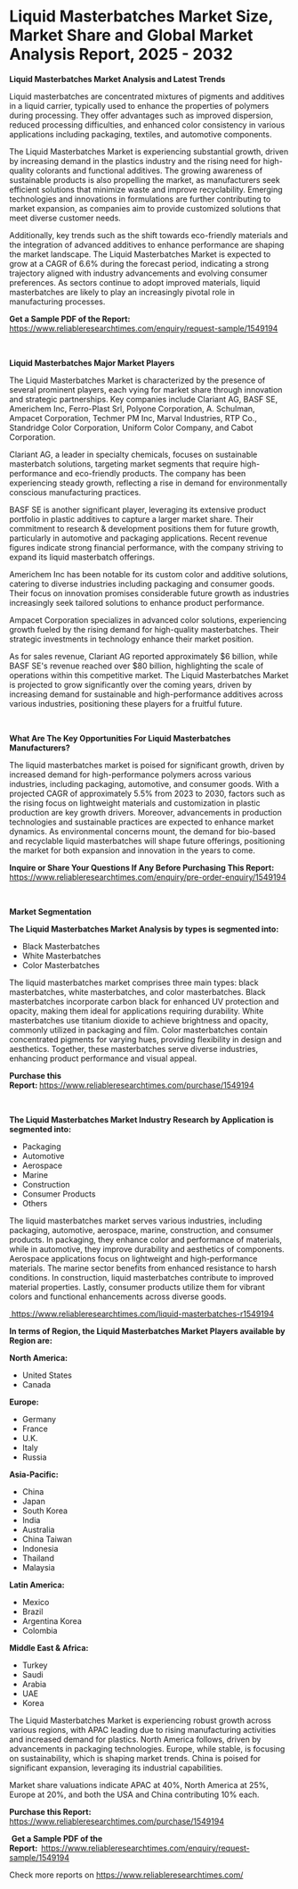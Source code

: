 <p><h1>Liquid Masterbatches Market Size, Market Share and Global Market Analysis Report, 2025 - 2032</h1></p><p><strong>Liquid Masterbatches Market Analysis and Latest Trends</strong></p>
<p><p>Liquid masterbatches are concentrated mixtures of pigments and additives in a liquid carrier, typically used to enhance the properties of polymers during processing. They offer advantages such as improved dispersion, reduced processing difficulties, and enhanced color consistency in various applications including packaging, textiles, and automotive components.</p><p>The Liquid Masterbatches Market is experiencing substantial growth, driven by increasing demand in the plastics industry and the rising need for high-quality colorants and functional additives. The growing awareness of sustainable products is also propelling the market, as manufacturers seek efficient solutions that minimize waste and improve recyclability. Emerging technologies and innovations in formulations are further contributing to market expansion, as companies aim to provide customized solutions that meet diverse customer needs.</p><p>Additionally, key trends such as the shift towards eco-friendly materials and the integration of advanced additives to enhance performance are shaping the market landscape. The Liquid Masterbatches Market is expected to grow at a CAGR of 6.6% during the forecast period, indicating a strong trajectory aligned with industry advancements and evolving consumer preferences. As sectors continue to adopt improved materials, liquid masterbatches are likely to play an increasingly pivotal role in manufacturing processes.</p></p>
<p><strong>Get a Sample PDF of the Report:&nbsp;</strong> <a href="https://www.reliableresearchtimes.com/enquiry/request-sample/1549194?utm_campaign=2042&utm_medium=2&utm_source=Github&utm_content=ia&utm_term=01042025&utm_id=liquid-masterbatches">https://www.reliableresearchtimes.com/enquiry/request-sample/1549194</a></p>
<p>&nbsp;</p>
<p><strong>Liquid Masterbatches Major Market Players</strong></p>
<p><p>The Liquid Masterbatches Market is characterized by the presence of several prominent players, each vying for market share through innovation and strategic partnerships. Key companies include Clariant AG, BASF SE, Americhem Inc, Ferro-Plast Srl, Polyone Corporation, A. Schulman, Ampacet Corporation, Techmer PM Inc, Marval Industries, RTP Co., Standridge Color Corporation, Uniform Color Company, and Cabot Corporation.</p><p>Clariant AG, a leader in specialty chemicals, focuses on sustainable masterbatch solutions, targeting market segments that require high-performance and eco-friendly products. The company has been experiencing steady growth, reflecting a rise in demand for environmentally conscious manufacturing practices.</p><p>BASF SE is another significant player, leveraging its extensive product portfolio in plastic additives to capture a larger market share. Their commitment to research & development positions them for future growth, particularly in automotive and packaging applications. Recent revenue figures indicate strong financial performance, with the company striving to expand its liquid masterbatch offerings.</p><p>Americhem Inc has been notable for its custom color and additive solutions, catering to diverse industries including packaging and consumer goods. Their focus on innovation promises considerable future growth as industries increasingly seek tailored solutions to enhance product performance.</p><p>Ampacet Corporation specializes in advanced color solutions, experiencing growth fueled by the rising demand for high-quality masterbatches. Their strategic investments in technology enhance their market position.</p><p>As for sales revenue, Clariant AG reported approximately $6 billion, while BASF SE's revenue reached over $80 billion, highlighting the scale of operations within this competitive market. The Liquid Masterbatches Market is projected to grow significantly over the coming years, driven by increasing demand for sustainable and high-performance additives across various industries, positioning these players for a fruitful future.</p></p>
<p>&nbsp;</p>
<p><strong>What Are The Key Opportunities For Liquid Masterbatches Manufacturers?</strong></p>
<p><p>The liquid masterbatches market is poised for significant growth, driven by increased demand for high-performance polymers across various industries, including packaging, automotive, and consumer goods. With a projected CAGR of approximately 5.5% from 2023 to 2030, factors such as the rising focus on lightweight materials and customization in plastic production are key growth drivers. Moreover, advancements in production technologies and sustainable practices are expected to enhance market dynamics. As environmental concerns mount, the demand for bio-based and recyclable liquid masterbatches will shape future offerings, positioning the market for both expansion and innovation in the years to come.</p></p>
<p><strong>Inquire or Share Your Questions If Any Before Purchasing This Report:</strong> <a href="https://www.reliableresearchtimes.com/enquiry/pre-order-enquiry/1549194?utm_campaign=2042&utm_medium=2&utm_source=Github&utm_content=ia&utm_term=01042025&utm_id=liquid-masterbatches">https://www.reliableresearchtimes.com/enquiry/pre-order-enquiry/1549194</a></p>
<p>&nbsp;</p>
<p><strong>Market Segmentation</strong></p>
<p><strong>The Liquid Masterbatches Market Analysis by types is segmented into:</strong></p>
<p><ul><li>Black Masterbatches</li><li>White Masterbatches</li><li>Color Masterbatches</li></ul></p>
<p><p>The liquid masterbatches market comprises three main types: black masterbatches, white masterbatches, and color masterbatches. Black masterbatches incorporate carbon black for enhanced UV protection and opacity, making them ideal for applications requiring durability. White masterbatches use titanium dioxide to achieve brightness and opacity, commonly utilized in packaging and film. Color masterbatches contain concentrated pigments for varying hues, providing flexibility in design and aesthetics. Together, these masterbatches serve diverse industries, enhancing product performance and visual appeal.</p></p>
<p><strong>Purchase this Report:&nbsp;</strong><a href="https://www.reliableresearchtimes.com/purchase/1549194?utm_campaign=2042&utm_medium=2&utm_source=Github&utm_content=ia&utm_term=01042025&utm_id=liquid-masterbatches">https://www.reliableresearchtimes.com/purchase/1549194</a></p>
<p>&nbsp;</p>
<p><strong>The Liquid Masterbatches Market Industry Research by Application is segmented into:</strong></p>
<p><ul><li>Packaging</li><li>Automotive</li><li>Aerospace</li><li>Marine</li><li>Construction</li><li>Consumer Products</li><li>Others</li></ul></p>
<p><p>The liquid masterbatches market serves various industries, including packaging, automotive, aerospace, marine, construction, and consumer products. In packaging, they enhance color and performance of materials, while in automotive, they improve durability and aesthetics of components. Aerospace applications focus on lightweight and high-performance materials. The marine sector benefits from enhanced resistance to harsh conditions. In construction, liquid masterbatches contribute to improved material properties. Lastly, consumer products utilize them for vibrant colors and functional enhancements across diverse goods.</p></p>
<p><a href="https://www.reliableresearchtimes.com/liquid-masterbatches-r1549194?utm_campaign=2042&utm_medium=2&utm_source=Github&utm_content=ia&utm_term=01042025&utm_id=liquid-masterbatches">&nbsp;https://www.reliableresearchtimes.com/liquid-masterbatches-r1549194</a></p>
<p><strong>In terms of Region, the Liquid Masterbatches Market Players available by Region are:</strong></p>
<p>
    <p> <strong> North America: </strong>
        <ul>
            <li>United States</li>
            <li>Canada</li>
        </ul>
        </p> 
    <p> <strong> Europe: </strong>
        <ul>
            <li>Germany</li>
            <li>France</li>
            <li>U.K.</li>
            <li>Italy</li>
            <li>Russia</li>
        </ul>
        </p> 
    <p> <strong> Asia-Pacific: </strong>
        <ul>
            <li>China</li>
            <li>Japan</li>
            <li>South Korea</li>
            <li>India</li>
            <li>Australia</li>
            <li>China Taiwan</li>
            <li>Indonesia</li>
            <li>Thailand</li>
            <li>Malaysia</li>
        </ul>
        </p> 
    <p> <strong> Latin America: </strong>
        <ul>
            <li>Mexico</li>
            <li>Brazil</li>
            <li>Argentina Korea</li>
            <li>Colombia</li>
        </ul>
        </p> 
    <p> <strong> Middle East & Africa: </strong>
        <ul>
            <li>Turkey</li>
            <li>Saudi</li>
            <li>Arabia</li>
            <li>UAE</li>
            <li>Korea</li>
        </ul>
    </p>
    </p>
<p><p>The Liquid Masterbatches Market is experiencing robust growth across various regions, with APAC leading due to rising manufacturing activities and increased demand for plastics. North America follows, driven by advancements in packaging technologies. Europe, while stable, is focusing on sustainability, which is shaping market trends. China is poised for significant expansion, leveraging its industrial capabilities. </p><p>Market share valuations indicate APAC at 40%, North America at 25%, Europe at 20%, and both the USA and China contributing 10% each.</p></p>
<p><strong>Purchase this Report: </strong><a href="https://www.reliableresearchtimes.com/purchase/1549194?utm_campaign=2042&utm_medium=2&utm_source=Github&utm_content=ia&utm_term=01042025&utm_id=liquid-masterbatches">https://www.reliableresearchtimes.com/purchase/1549194</a></p>
<p>&nbsp;<strong>Get a Sample PDF of the Report:&nbsp;&nbsp;</strong><a href="https://www.reliableresearchtimes.com/enquiry/request-sample/1549194?utm_campaign=2042&utm_medium=2&utm_source=Github&utm_content=ia&utm_term=01042025&utm_id=liquid-masterbatches">https://www.reliableresearchtimes.com/enquiry/request-sample/1549194</a></p>
<p><strong></strong></p>
<p>Check more reports on <a href="https://www.reliableresearchtimes.com/?utm_campaign=2042&utm_medium=2&utm_source=Github&utm_content=ia&utm_term=01042025&utm_id=liquid-masterbatches">https://www.reliableresearchtimes.com/</a></p>